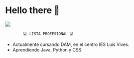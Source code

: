 # Hello there 👋

![](https://user-images.githubusercontent.com/80423737/155512481-d96f2066-3ad8-4a8f-9efa-07b2840a327b.gif)


            💻 LISTA PROFESIONAL 💻
  - Actualmente cursando DAM, en el centro IES Luis Vives.
  - Aprendiendo Java, Python y CSS.

<!--
**Mario999X/Mario999X** is a ✨ _special_ ✨ repository because its `README.md` (this file) appears on your GitHub profile.

Here are some ideas to get you started:

- 🔭 I’m currently working on ...
- 🌱 I’m currently learning ...
- 👯 I’m looking to collaborate on ...
- 🤔 I’m looking for help with ...
- 💬 Ask me about ...
- 📫 How to reach me: ...
- 😄 Pronouns: ...
- ⚡ Fun fact: ...
-->




